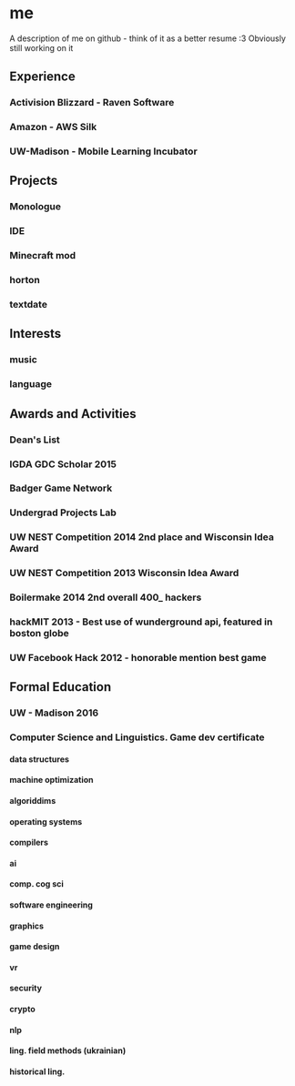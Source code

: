 # me
A description of me on github - think of it as a better resume :3 Obviously still working on it


## Experience
### Activision Blizzard - Raven Software

### Amazon - AWS Silk

### UW-Madison - Mobile Learning Incubator


## Projects
### Monologue

### IDE

### Minecraft mod

### horton

### textdate


## Interests

### music

### language


## Awards and Activities

### Dean's List

### IGDA GDC Scholar 2015

### Badger Game Network

### Undergrad Projects Lab

### UW NEST Competition 2014 2nd place and Wisconsin Idea Award

### UW NEST Competition 2013 Wisconsin Idea Award

### Boilermake 2014 2nd overall 400_ hackers

### hackMIT 2013 - Best use of wunderground api, featured in boston globe

### UW Facebook Hack 2012 - honorable mention best game


## Formal Education
### UW - Madison 2016
### Computer Science and Linguistics. Game dev certificate

#### data structures
#### machine optimization
#### algoriddims
#### operating systems
#### compilers
#### ai
#### comp. cog sci
#### software engineering
#### graphics
#### game design
#### vr
#### security
#### crypto
#### nlp
#### ling. field methods (ukrainian)
#### historical ling.
